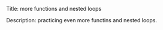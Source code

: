Title: more functions and nested loops

Description: practicing even more functins and nested loops.
